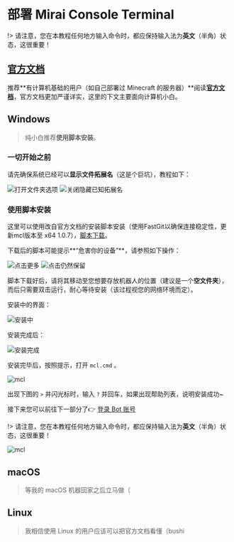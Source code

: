 # 部署 Mirai Console Terminal

!> 请注意，您在本教程任何地方输入命令时，都应保持输入法为**英文**（半角）状态，这很重要！

## [官方文档][官方文档]

推荐**有计算机基础的用户（如自己部署过 Minecraft 的服务器）**阅读[**官方文档**][官方文档]，官方文档更加严谨详实，这里的下文主要面向计算机小白。

## Windows

> 纯小白推荐**使用脚本安装**。

### 一切开始之前

请先确保系统已经可以**显示文件拓展名**（这是个巨坑），教程如下：

![打开文件夹选项](../assets/deployMirai/Windows/beforeAll1.png)
![关闭隐藏已知拓展名](../assets/deployMirai/Windows/beforeAll2.png)

### 使用脚本安装

这里可以使用改自官方文档的安装脚本安装（使用FastGit以确保连接稳定性，更新mcl版本至 x64 1.0.7），[脚本下载][Windows 安装脚本]。

下载后的脚本可能提示**“危害你的设备”**，请参照如下操作：

![点击更多](../assets/deployMirai/Windows/saveFile1.png)
![点击仍然保留](../assets/deployMirai/Windows/saveFile2.png)

脚本下载好后，请将其移动至您想要存放机器人的位置（建议是一个**空文件夹**），而后只需要双击运行，耐心等待安装（该过程视您的网络环境而定）。

安装中的界面：

![安装中](../assets/deployMirai/Windows/installing1.png)

安装完成后：

![安装完成](../assets/deployMirai/Windows/installing2.png)

安装完毕后，按照提示，打开 `mcl.cmd` 。

![mcl](../assets/deployMirai/Windows/start1.png)

出现下图的 `>` 并闪光标时，输入 `?` 并回车，如果出现帮助列表，说明安装成功~

接下来您可以前往下一部分了👉 [登录 Bot 账号](/deployMirai/login)

!> 请注意，您在本教程任何地方输入命令时，都应保持输入法为**英文**（半角）状态，这很重要！

![mcl](../assets/deployMirai/Windows/start2.png)

## macOS

> 等我的 macOS 机器回家之后立马做（


## Linux

> 我相信使用 Linux 的用户应该可以把官方文档看懂（bushi


[官方文档]: https://docs.mirai.mamoe.net/ConsoleTerminal.html
[Windows 安装脚本]: https://yinlan-bot.oss-cn-beijing.aliyuncs.com/livebot/guide/mirai-console-loader-1.0.7-windows-amd64.cmd
